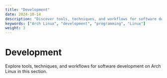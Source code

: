 ```yaml
---
title: "Development"
date: 2024-10-14
description: "Discover tools, techniques, and workflows for software development on Arch Linux."
keywords: ["Arch Linux", "development", "programming", "Linux"]
weight: 3
---
```


# Development

Explore tools, techniques, and workflows for software development on Arch Linux in this section.
